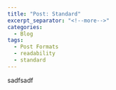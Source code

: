 ```yaml
---
title: "Post: Standard"
excerpt_separator: "<!--more-->"
categories:
  - Blog
tags:
  - Post Formats
  - readability
  - standard
---
```

sadfsadf
